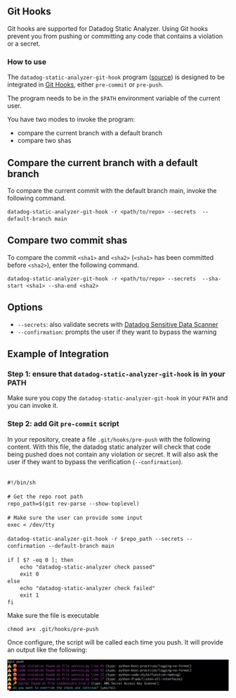 ## Git Hooks

Git hooks are supported for Datadog Static Analyzer. Using
Git hooks prevent you from pushing or committing any code that contains
a violation or a secret.


### How to use

The `datadog-static-analyzer-git-hook` program ([source](../crates/bins/src/bin/datadog-static-analyzer-git-hook))
is designed to be integrated in [Git Hooks](https://git-scm.com/book/en/v2/Customizing-Git-Git-Hooks),
either `pre-commit` or `pre-push`.

The program needs to be in the `$PATH` environment variable of the current user.

You have two modes to invoke the program:

 - compare the current branch with a default branch
 - compare two shas

## Compare the current branch with a default branch

To compare the current commit with the default branch main, invoke the following command.

```shell
datadog-static-analyzer-git-hook -r <path/to/repo> --secrets  --default-branch main
```

## Compare two commit shas

To compare the commit `<sha1>` and `<sha2>` (`<sha1>` has been committed before `<sha2>`), enter the following command.

```shell
datadog-static-analyzer-git-hook -r <path/to/repo> --secrets  --sha-start <sha1> --sha-end <sha2>
```

## Options

 - `--secrets`: also validate secrets with [Datadog Sensitive Data Scanner](https://docs.datadoghq.com/sensitive_data_scanner/)
 - `--confirmation`: prompts the user if they want to bypass the warning


## Example of Integration


### Step 1: ensure that `datadog-static-analyzer-git-hook` is in your PATH

Make sure you copy the `datadog-static-analyzer-git-hook` in your `PATH` and you can invoke it.

### Step 2: add Git `pre-commit` script

In your repository, create a file `.git/hooks/pre-push` with the following content.
With this file, the datadog static analyzer will check that code being pushed does
not contain any violation or secret. It will also ask the user if they want to bypass
the verification (`--confirmation`).

```shell

#!/bin/sh

# Get the repo root path
repo_path=$(git rev-parse --show-toplevel)

# Make sure the user can provide some input
exec < /dev/tty

datadog-static-analyzer-git-hook -r $repo_path --secrets --confirmation --default-branch main

if [ $? -eq 0 ]; then
    echo "datadog-static-analyzer check passed"
    exit 0
else
    echo "datadog-static-analyzer check failed"
    exit 1
fi
```

Make sure the file is executable

```shell
chmod a+x .git/hooks/pre-push
```

Once configure, the script will be called each time you push. It will provide
an output like the following:

![Datadog Static Analysis Git Hook](imgs/git-hook.jpeg)



